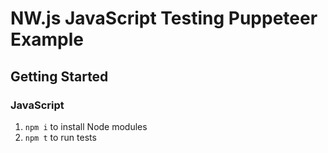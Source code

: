 # NW.js JavaScript Testing Puppeteer Example

## Getting Started

### JavaScript

1. `npm i` to install Node modules
1. `npm t` to run tests
